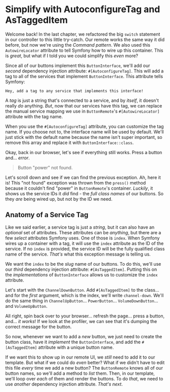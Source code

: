 # Simplify with AutoconfigureTag and AsTaggedItem

Welcome back! In the last chapter, we refactored the big `switch` statement in our controller to this little try-catch. Our remote works the same way it did before, but now we're using the *Command pattern*. We also used this `AutowireLocator` attribute to tell Symfony how to wire up this container. This is *great*, but what if I told you we could simplify this *even* more?

Since all of our buttons implement this `ButtonInterface`, we'll add our *second* dependency injection attribute: `#[AutoconfigureTag]`. This will add a tag to all of the services that implement `ButtonInterface`. This attribute tells Symfony:

`Hey, add a tag to any service that implements this interface!`

A *tag* is just a string that's connected to a service, and by *itself*, it doesn't really *do* anything. *But*, now that our services have this tag, we can replace the manual service mapping we use in `ButtonRemote`'s `#[AutowireLocator]` attribute with the tag name.

When you use the `#[AutoconfigureTag]` attribute, you can customize the tag name. If you choose not to, the interface name will be used by default. We'll just stick with the default name because the name isn't super important, so remove this array and replace it with `ButtonInterface::class`.

Okay, back in our browser, let's see if everything still works. Press a button and... *error*.

> Button "power" not found.

Let's scroll down and see if we can find the previous exception. Ah, here it is! This "not found" exception was thrown from the `press()` method because it couldn't find "power" in `ButtonRemote`'s container. *Luckily*, it shows us the service IDs it *did* find - the *full class names* of our buttons. So they *are* being wired up, but not by the ID we need.

## Anatomy of a Service Tag

Like we said earlier, a service tag is just a *string*, but it can also have an *optional* set of attributes. These attributes can be *anything*, but there are a few *select* attributes Symfony uses. One of those is `index`. When Symfony wires up a container with a tag, it will use the `index` attribute as the ID of the service. If no `index` is provided, the service ID will be the fully qualified class name of the service. *That's* what this exception message is telling us.

We want the `index` to be the *slug* name of our buttons. To do this, we'll use our *third* dependency injection attribute: `#[AsTaggedItem]`. Putting this on the *implementations* of `ButtonInterface` allows us to customize the `index` attribute.

Let's start with the `ChannelDownButton`. Add `#[AsTaggedItem]` to the class... and for the *first* argument, which is the index, we'll write `channel-down`. We'll do the same thing in `ChannelUpButton`... `PowerButton`... `VolumeDownButton`... and `VolumeUpButton`.

All right, spin back over to your browser... refresh the page... press a button, and... *it works*! If we look at the profiler, we can see that it's dumping the correct message for the button.

So now, whenever we want to add a *new* button, we just need to create the button class, have it *implement* the `ButtonInterface`, and add the `#[AsTaggedItem]` attribute with a unique button name.

If we want this to show up in our remote UI, we *still* need to add it to our template. But what if we could do *even* better? What if we didn't have to edit this file *every* time we add a new button? The `ButtonRemote` knows all of our button names, so we'll add a method to *list* them. Then, in our template, we'll loop over *each* of them and render the buttons. To do *that*, we need to use *another* dependency injection attribute. *That's next*.
